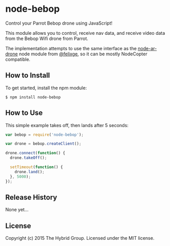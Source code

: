 # node-bebop

Control your Parrot Bebop drone using JavaScript!

This module allows you to control, receive nav data, and receive video data from the Bebop Wifi drone from Parrot.

The implementation attempts to use the same interface as the [node-ar-drone](https://github.com/felixge/node-ar-drone) node module from [@felixge](https://github.com/felixge/), so it can be mostly NodeCopter compatible.

## How to Install

To get started, install the npm module:

    $ npm install node-bebop


## How to Use

This simple example takes off, then lands after 5 seconds:

```javascript
var bebop = require('node-bebop');

var drone = bebop.createClient();

drone.connect(function() {
  drone.takeOff();

  setTimeout(function() {
    drone.land();
  }, 5000);
});

```

## Release History

None yet...

## License

Copyright (c) 2015 The Hybrid Group. Licensed under the MIT license.

